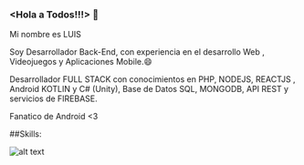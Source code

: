 ### <Hola a Todos!!!> 👋

Mi nombre es LUIS 

Soy Desarrollador Back-End, con experiencia en el desarrollo Web , Videojuegos y Aplicaciones Mobile.😄

Desarrollador FULL STACK con conocimientos en PHP, NODEJS, REACTJS , Android KOTLIN y C# (Unity), Base de Datos SQL, MONGODB, API REST y servicios de FIREBASE. 

Fanatico de Android <3

##Skills:

![alt text](https://img.shields.io/badge/Kotlin-0095D5?&style=for-the-badge&logo=kotlin&logoColor=white)

